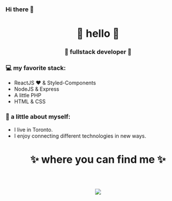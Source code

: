 ### Hi there 👋

<!--
**fkajouii/fkajouii** is a ✨ _special_ ✨ repository because its `README.md` (this file) appears on your GitHub profile.

Here are some ideas to get you started:

- 🔭 I’m currently working on ...
- 🌱 I’m currently learning ...
- 👯 I’m looking to collaborate on ...
- 🤔 I’m looking for help with ...
- 💬 Ask me about ...
- 📫 How to reach me: ...
- 😄 Pronouns: ...
- ⚡ Fun fact: ...
-->
<h1 align="center"> 🤩 hello 🤩 </h1>
<h3 align="center">🚀 fullstack developer 🚀</h3>

<!--<img src="https://yata-apix-a9caea66-ad78-425f-aa08-e292558ebb65.lss.locawebcorp.com.br/b7c7dbff38ae4f419c94ce8d2254b9d9.png"> -->

### 💻 my favorite stack:
- ReactJS ❤ & Styled-Components
- NodeJS & Express
- A little PHP
- HTML & CSS

### 👧 a little about myself:
- I live in Toronto.
- I enjoy connecting different technologies in new ways.

<!--<img src="https://yata-apix-a9caea66-ad78-425f-aa08-e292558ebb65.lss.locawebcorp.com.br/b7c7dbff38ae4f419c94ce8d2254b9d9.png"> -->

<h1 align="center">
✨ where you can find me ✨
  
  <p align="center"><br/>
   <a href="https://www.linkedin.com/in/kajouii/">
    <img src="https://img.shields.io/badge/linkedin-erika--lopes-blue">
  </a>

</p>
</h1>
